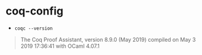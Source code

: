 # coq-config

- `coqc --version`
> The Coq Proof Assistant, version 8.9.0 (May 2019) compiled on May 3 2019 17:36:41 with OCaml 4.07.1

